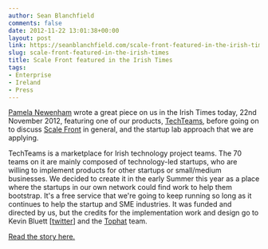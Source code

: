 ```yaml
---
author: Sean Blanchfield
comments: false
date: 2012-11-22 13:01:38+00:00
layout: post
link: https://seanblanchfield.com/scale-front-featured-in-the-irish-times/
slug: scale-front-featured-in-the-irish-times
title: Scale Front featured in the Irish Times
tags:
- Enterprise
- Ireland
- Press
---
```


[Pamela Newenham](https://twitter.com/CakeBelle) wrote a great piece on us in the Irish Times today, 22nd November 2012, featuring one of our products, [TechTeams](http://techteams.ie), before going on to discuss [Scale Front](http://scalefront.com) in general, and the startup lab approach that we are applying.

<!-- more -->

TechTeams is a marketplace for Irish technology project teams. The 70 teams on it are mainly composed of technology-led startups, who are willing to implement products for other startups or small/medium businesses. We decided to create it in the early Summer this year as a place where the startups in our own network could find work to help them bootstrap. It's a free service that we're going to keep running so long as it continues to help the startup and SME industries. It was funded and directed by us, but the credits for the implementation work and design go to Kevin Bluett \[[twitter](https://twitter.com/kevinbluett)\] and the [Tophat](http://www.tophat.ie/) team.

[Read the story here.](http://www.irishtimes.com/newspaper/finance/2012/1122/1224326935078.html)